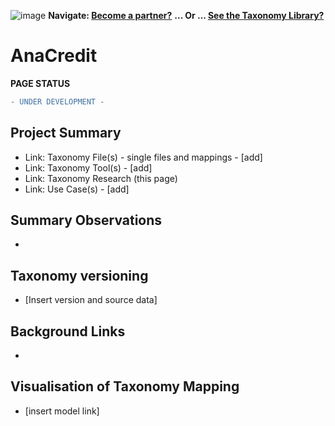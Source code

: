 ![image](https://user-images.githubusercontent.com/112073913/188821900-0c411acf-fbdd-4163-adc9-3ba4e2be78df.png)
**Navigate: [Become a partner?](https://github.com/OS-SFT/06-COLLABORATORS-PARTNERS)**
**... Or ... [See the Taxonomy Library?](https://github.com/orgs/OS-SFT/projects/2)**

# AnaCredit
**PAGE STATUS**
```diff
- UNDER DEVELOPMENT -
```
## Project Summary
- Link: Taxonomy File(s) - single files and mappings - [add]
- Link: Taxonomy Tool(s) - [add]
- Link: Taxonomy Research (this page)
- Link: Use Case(s) - [add]

## Summary Observations
- 

## Taxonomy versioning
- [Insert version and source data]

## Background Links
- 

## Visualisation of Taxonomy Mapping
- [insert model link]

